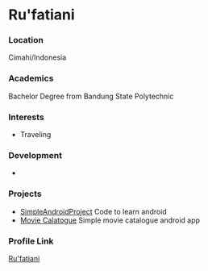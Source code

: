 # Ru'fatiani

### Location

Cimahi/Indonesia

### Academics

Bachelor Degree from Bandung State Polytechnic

### Interests

- Traveling

### Development

- 

### Projects

- [SimpleAndroidProject](https://github.com/rufatiani/SimpleAndroidApp) Code to learn android
- [Movie Calatogue](https://github.com/rufatiani/moviecatalogue-final) Simple movie catalogue android app

### Profile Link

[Ru'fatiani](https://github.com/rufatiani)